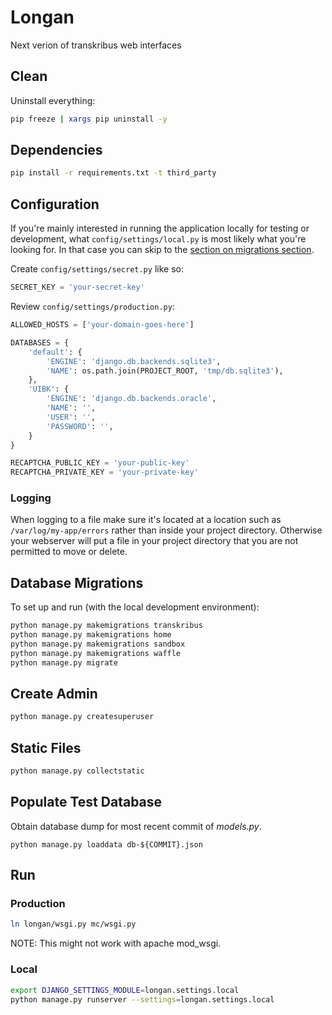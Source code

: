 # Longan
 Next verion of transkribus web interfaces

## Clean

Uninstall everything:

```bash
pip freeze | xargs pip uninstall -y
```

## Dependencies

```bash
pip install -r requirements.txt -t third_party
```

## Configuration

If you're mainly interested in running the application locally for testing or development, what `config/settings/local.py` is most likely what you're looking for. In that case you can skip to the [section on migrations section](#database-migrations).

Create `config/settings/secret.py` like so:
```python
SECRET_KEY = 'your-secret-key'
```

Review `config/settings/production.py`:

```python
ALLOWED_HOSTS = ['your-domain-goes-here']

DATABASES = {
    'default': {
        'ENGINE': 'django.db.backends.sqlite3',
        'NAME': os.path.join(PROJECT_ROOT, 'tmp/db.sqlite3'),
    },
    'UIBK': {
        'ENGINE': 'django.db.backends.oracle',
        'NAME': '',
        'USER': '',
        'PASSWORD': '',
    }
}

RECAPTCHA_PUBLIC_KEY = 'your-public-key'
RECAPTCHA_PRIVATE_KEY = 'your-private-key'
```

### Logging

When logging to a file make sure it's located at a location such as `/var/log/my-app/errors` rather than inside your project directory. Otherwise your webserver will put a file in your project directory that you are not permitted to move or delete.

## Database Migrations

To set up and run (with the local development environment):

```bash
python manage.py makemigrations transkribus
python manage.py makemigrations home
python manage.py makemigrations sandbox
python manage.py makemigrations waffle
python manage.py migrate
```

## Create Admin

```bash
python manage.py createsuperuser
```

## Static Files

```bash
python manage.py collectstatic
```

## Populate Test Database

Obtain database dump for most recent commit of _models.py_.

```
python manage.py loaddata db-${COMMIT}.json
```

## Run

### Production

```bash
ln longan/wsgi.py mc/wsgi.py
```

NOTE: This might not work with apache mod_wsgi.

### Local

```bash
export DJANGO_SETTINGS_MODULE=longan.settings.local
python manage.py runserver --settings=longan.settings.local
```
